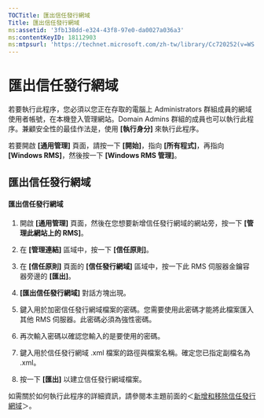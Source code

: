 ```yaml
---
TOCTitle: 匯出信任發行網域
Title: 匯出信任發行網域
ms:assetid: '3fb138dd-e324-43f8-97e0-da0027a036a3'
ms:contentKeyID: 18112903
ms:mtpsurl: 'https://technet.microsoft.com/zh-tw/library/Cc720252(v=WS.10)'
---
```


匯出信任發行網域
================

若要執行此程序，您必須以您正在存取的電腦上 Administrators 群組成員的網域使用者帳號，在本機登入管理網站。Domain Admins 群組的成員也可以執行此程序。兼顧安全性的最佳作法是，使用 **\[執行身分\]** 來執行此程序。

若要開啟 **\[通用管理\]** 頁面，請按一下 **\[開始\]**，指向 **\[所有程式\]**，再指向 **\[Windows RMS\]**，然後按一下 **\[Windows RMS 管理\]**。

匯出信任發行網域
----------------

#### 匯出信任發行網域

1.  開啟 **\[通用管理\]** 頁面，然後在您想要新增信任發行網域的網站旁，按一下 **\[管理此網站上的 RMS\]**。

2.  在 **\[管理連結\]** 區域中，按一下 **\[信任原則\]**。

3.  在 **\[信任原則\]** 頁面的 **\[信任發行網域\]** 區域中，按一下此 RMS 伺服器金鑰容器旁邊的 **\[匯出\]**。

4.  **\[匯出信任發行網域\]** 對話方塊出現。

5.  鍵入用於加密信任發行網域檔案的密碼。您需要使用此密碼才能將此檔案匯入其他 RMS 伺服器。此密碼必須為強性密碼。

6.  再次輸入密碼以確認您輸入的是要使用的密碼。

7.  鍵入用於信任發行網域 .xml 檔案的路徑與檔案名稱。確定您已指定副檔名為 .xml。

8.  按一下 **\[匯出\]** 以建立信任發行網域檔案。

如需關於如何執行此程序的詳細資訊，請參閱本主題前面的＜[新增和移除信任發行網域](https://technet.microsoft.com/d87b502d-5497-4ccd-badf-f6807d587cee)＞。

